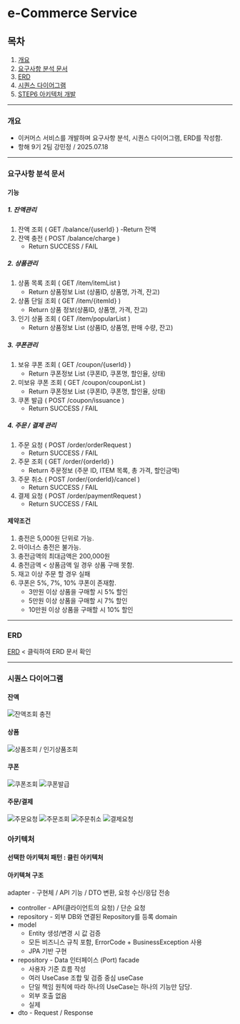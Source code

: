 # e-Commerce Service

## 목차
1. [개요](###개요)
2. [요구사항 분석 문서](###요구사항-분석-문서)
3. [ERD](###ERD)
4. [시퀀스 다이어그램](###시퀀스-다이어그램)
5. [STEP6 아키텍처 개발](###아키텍처)
---
### 개요
- 이커머스 서비스를 개발하며 요구사항 분석, 시퀀스 다이어그램, ERD를 작성함.
- 항해 9기 2팀 강민정 / 2025.07.18
---
### 요구사항 분석 문서
#### 기능
##### 1. 잔액관리
1) 잔액 조회 ( GET /balance/{userId} )
   -Return 잔액
2) 잔액 충전 ( POST /balance/charge )
   - Return SUCCESS / FAIL

##### 2. 상품관리
1) 상품 목록 조회 ( GET /item/itemList )
   - Return 상품정보 List (상품ID, 상품명, 가격, 잔고)
2) 상품 단일 조회 ( GET /item/{itemId} )
   - Return 상품 정보(상품ID, 상품명, 가격, 잔고)
3) 인기 상품 조회 ( GET /item/popularList )
   - Return 상품정보 List (상품ID, 상품명, 판매 수량, 잔고)

##### 3. 쿠폰관리
1) 보유 쿠폰 조회 ( GET /coupon/{userId} )
   - Return 쿠폰정보 List (쿠폰ID, 쿠폰명, 할인율, 상태)
2) 미보유 쿠폰 조회 ( GET /coupon/couponList )
   - Return 쿠폰정보 List (쿠폰ID, 쿠폰명, 할인율, 상태)
3) 쿠폰 발급 ( POST /coupon/issuance )
   - Return SUCCESS / FAIL

##### 4. 주문 / 결제 관리
1) 주문 요청 ( POST /order/orderRequest )
   - Return SUCCESS / FAIL
2) 주문 조회 ( GET /order/{orderId} )
   - Return 주문정보 (주문 ID, ITEM 목록, 총 가격, 할인금액)
3) 주문 취소 ( POST /order/{orderId}/cancel )
   - Return SUCCESS / FAIL
4) 결제 요청 ( POST /order/paymentRequest )
   - Return SUCCESS / FAIL

#### 제약조건
1. 충전은 5,000원 단위로 가능.
2. 마이너스 충전은 불가능.
3. 충전금액의 최대금액은 200,000원
4. 충전금액 < 상품금액 일 경우 상품 구매 못함.
5. 재고 이상 주문 할 경우 실패
6. 쿠폰은 5%, 7%, 10% 쿠폰이 존재함.
   - 3만원 이상 상품을 구매할 시 5% 할인
   - 5만원 이상 상품을 구매할 시 7% 할인
   - 10만원 이상 상품을 구매할 시 10% 할인
---
### ERD
[ERD](/docs/2-1ERD.pdf) < 클릭하여 ERD 문서 확인

---
### 시퀀스 다이어그램
#### 잔액
![잔액조회 충전](/docs/잔액조회_충전.png)
#### 상품
![상품조회 / 인기상품조회](/docs/상품조회_인기상품.png)
#### 쿠폰
![쿠폰조회](/docs/쿠폰조회.png)
![쿠폰발급](/docs/쿠폰발급.png)
#### 주문/결제
![주문요청](/docs/주문요청.png)
![주문조회](/docs/주문조회.png)
![주문취소](/docs/주문취소.png)
![결제요청](/docs/결제요청.png)

### 아키텍처
#### 선택한 아키텍처 패턴 : 클린 아키텍처

#### 아키텍쳐 구조
adapter - 구현체 / API 기능 / DTO 변환, 요청 수신/응답 전송
- controller - API(클라이언트의 요청) / 단순 요청
- repository - 외부 DB와 연결된 Repository를 등록
  domain
- model
    - Entity 생성/변경 시 값 검증
    - 모든 비즈니스 규칙 포함, ErrorCode + BusinessException 사용
    - JPA 기반 구현
- repository - Data 인터페이스 (Port)
  facade
    - 사용자 기준 흐름 작성
    - 여러 UseCase 조합 및 검증 중심
      useCase
    - 단일 책임 원칙에 따라 하나의 UseCase는 하나의 기능만 담당.
    - 외부 호출 없음
    - 실제
- dto - Request / Response

